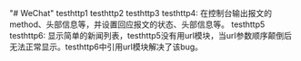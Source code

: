 "# WeChat" 
testhttp1 testhttp2 testhttp3 testhttp4: 在控制台输出报文的method、头部信息等，并设置回应报文的状态、头部信息等。
testhttp5 testhttp6: 显示简单的新闻列表，testhttp5没有用url模块，当url参数顺序颠倒后无法正常显示。testhttp6中引用url模块解决了该bug。

